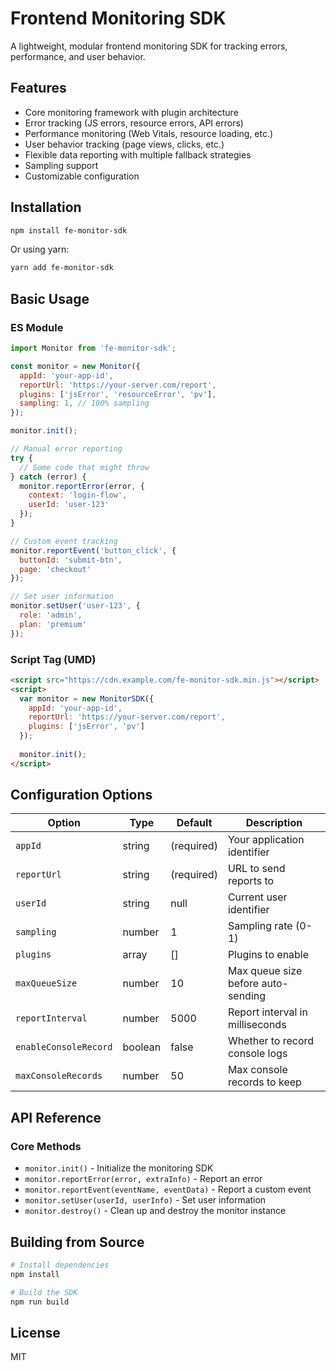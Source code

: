 # Frontend Monitoring SDK

A lightweight, modular frontend monitoring SDK for tracking errors, performance, and user behavior.

## Features

- Core monitoring framework with plugin architecture
- Error tracking (JS errors, resource errors, API errors)
- Performance monitoring (Web Vitals, resource loading, etc.)
- User behavior tracking (page views, clicks, etc.)
- Flexible data reporting with multiple fallback strategies
- Sampling support
- Customizable configuration

## Installation

```bash
npm install fe-monitor-sdk
```

Or using yarn:

```bash
yarn add fe-monitor-sdk
```

## Basic Usage

### ES Module

```javascript
import Monitor from 'fe-monitor-sdk';

const monitor = new Monitor({
  appId: 'your-app-id',
  reportUrl: 'https://your-server.com/report',
  plugins: ['jsError', 'resourceError', 'pv'],
  sampling: 1, // 100% sampling
});

monitor.init();

// Manual error reporting
try {
  // Some code that might throw
} catch (error) {
  monitor.reportError(error, { 
    context: 'login-flow',
    userId: 'user-123'
  });
}

// Custom event tracking
monitor.reportEvent('button_click', {
  buttonId: 'submit-btn',
  page: 'checkout'
});

// Set user information
monitor.setUser('user-123', {
  role: 'admin',
  plan: 'premium'
});
```

### Script Tag (UMD)

```html
<script src="https://cdn.example.com/fe-monitor-sdk.min.js"></script>
<script>
  var monitor = new MonitorSDK({
    appId: 'your-app-id',
    reportUrl: 'https://your-server.com/report',
    plugins: ['jsError', 'pv']
  });
  
  monitor.init();
</script>
```

## Configuration Options

| Option | Type | Default | Description |
|--------|------|---------|-------------|
| `appId` | string | (required) | Your application identifier |
| `reportUrl` | string | (required) | URL to send reports to |
| `userId` | string | null | Current user identifier |
| `sampling` | number | 1 | Sampling rate (0-1) |
| `plugins` | array | [] | Plugins to enable |
| `maxQueueSize` | number | 10 | Max queue size before auto-sending |
| `reportInterval` | number | 5000 | Report interval in milliseconds |
| `enableConsoleRecord` | boolean | false | Whether to record console logs |
| `maxConsoleRecords` | number | 50 | Max console records to keep |

## API Reference

### Core Methods

- `monitor.init()` - Initialize the monitoring SDK
- `monitor.reportError(error, extraInfo)` - Report an error
- `monitor.reportEvent(eventName, eventData)` - Report a custom event
- `monitor.setUser(userId, userInfo)` - Set user information
- `monitor.destroy()` - Clean up and destroy the monitor instance

## Building from Source

```bash
# Install dependencies
npm install

# Build the SDK
npm run build
```

## License

MIT
